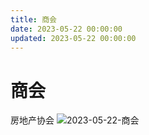 ```yaml
---
title: 商会
date: 2023-05-22 00:00:00
updated: 2023-05-22 00:00:00
---
```


# 商会

房地产协会
![2023-05-22-商会](assets/2023-05-22-商会.jpeg)

